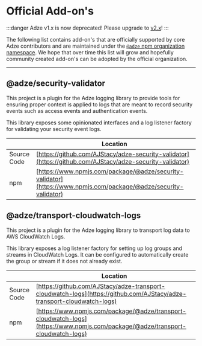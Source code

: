 # Official Add-on's

:::danger
Adze v1.x is now deprecated! Please upgrade to [v2.x](https://adzejs.com/)!
:::

The following list contains add-on's that are officially supported by core Adze contributors and are maintained under the [`@adze` npm organization namespace](). We hope that over time this list will grow and hopefully community created add-on's can be adopted by the official organization.

---

## @adze/security-validator

This project is a plugin for the Adze logging library to provide tools for ensuring proper context is applied to logs that are meant to record security events such as access events and authentication events.

This library exposes some opinionated interfaces and a log listener factory for validating your security event logs.

|             | Location                                                                                                         |
| ----------- | ---------------------------------------------------------------------------------------------------------------- |
| Source Code | [https://github.com/AJStacy/adze-security-validator](https://github.com/AJStacy/adze-security-validator)         |
| npm         | [https://www.npmjs.com/package/@adze/security-validator](https://www.npmjs.com/package/@adze/security-validator) |

## @adze/transport-cloudwatch-logs

This project is a plugin for the Adze logging library to transport log data to AWS CloudWatch Logs.

This library exposes a log listener factory for setting up log groups and streams in CloudWatch Logs. It can be configured to automatically create the group or stream if it does not already exist.

|             | Location                                                                                                                       |
| ----------- | ------------------------------------------------------------------------------------------------------------------------------ |
| Source Code | [https://github.com/AJStacy/adze-transport-cloudwatch-logs](https://github.com/AJStacy/adze-transport-cloudwatch-logs)         |
| npm         | [https://www.npmjs.com/package/@adze/transport-cloudwatch-logs](https://www.npmjs.com/package/@adze/transport-cloudwatch-logs) |

